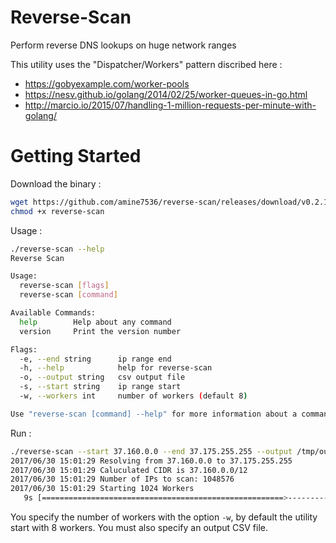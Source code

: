 # Reverse-Scan

Perform reverse DNS lookups on huge network ranges

This utility uses the "Dispatcher/Workers" pattern discribed here :
- https://gobyexample.com/worker-pools
- https://nesv.github.io/golang/2014/02/25/worker-queues-in-go.html
- http://marcio.io/2015/07/handling-1-million-requests-per-minute-with-golang/

# Getting Started

Download the binary :

```bash
wget https://github.com/amine7536/reverse-scan/releases/download/v0.2.1/reverse-scan
chmod +x reverse-scan
```

Usage :

```bash
./reverse-scan --help
Reverse Scan

Usage:
  reverse-scan [flags]
  reverse-scan [command]

Available Commands:
  help        Help about any command
  version     Print the version number

Flags:
  -e, --end string      ip range end
  -h, --help            help for reverse-scan
  -o, --output string   csv output file
  -s, --start string    ip range start
  -w, --workers int     number of workers (default 8)

Use "reverse-scan [command] --help" for more information about a command
```

Run :

```bash
./reverse-scan --start 37.160.0.0 --end 37.175.255.255 --output /tmp/out.csv -w 1024
2017/06/30 15:01:29 Resolving from 37.160.0.0 to 37.175.255.255
2017/06/30 15:01:29 Caluculated CIDR is 37.160.0.0/12
2017/06/30 15:01:29 Number of IPs to scan: 1048576
2017/06/30 15:01:29 Starting 1024 Workers
   9s [======================================================>-------------]  81%
```

You specify the number of workers with the option `-w`, by default the utility start with 8 workers.
You must also specify an output CSV file.
